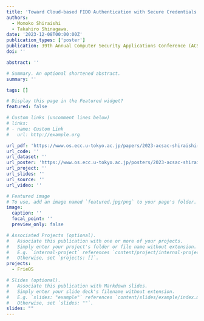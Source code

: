 ```yaml
---
title: 'Toward Cloud-based FIDO Authentication with Secure Credentials Recovery'
authors:
  - Momoko Shiraishi
  - Takahiro Shinagawa.
date: '2023-12-08T00:00:00Z'
publication_types: ['poster']
publication: 39th Annual Computer Security Applications Conference (ACSAC 2023)
doi: ''

abstract: ''

# Summary. An optional shortened abstract.
summary: ''

tags: []

# Display this page in the Featured widget?
featured: false

# Custom links (uncomment lines below)
# links:
# - name: Custom Link
#   url: http://example.org

url_pdf: 'https://www.os.ecc.u-tokyo.ac.jp/papers/2023-acsac-shiraishi-abstract.pdf'
url_code: ''
url_dataset: ''
url_poster: 'https://www.os.ecc.u-tokyo.ac.jp/posters/2023-acsac-shiraishi.pdf'
url_project: ''
url_slides: ''
url_source: ''
url_video: ''

# Featured image
# To use, add an image named `featured.jpg/png` to your page's folder.
image:
  caption: ''
  focal_point: ''
  preview_only: false

# Associated Projects (optional).
#   Associate this publication with one or more of your projects.
#   Simply enter your project's folder or file name without extension.
#   E.g. `internal-project` references `content/project/internal-project/index.md`.
#   Otherwise, set `projects: []`.
projects:
  - FrieOS

# Slides (optional).
#   Associate this publication with Markdown slides.
#   Simply enter your slide deck's filename without extension.
#   E.g. `slides: "example"` references `content/slides/example/index.md`.
#   Otherwise, set `slides: ""`.
slides: ""
---
```

